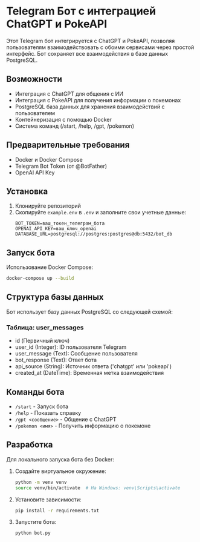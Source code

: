 
# Telegram Бот с интеграцией ChatGPT и PokeAPI

Этот Telegram бот интегрируется с ChatGPT и PokeAPI, позволяя пользователям взаимодействовать с обоими сервисами через простой интерфейс. Бот сохраняет все взаимодействия в базе данных PostgreSQL.

## Возможности

- Интеграция с ChatGPT для общения с ИИ
- Интеграция с PokeAPI для получения информации о покемонах
- PostgreSQL база данных для хранения взаимодействий с пользователем
- Контейнеризация с помощью Docker
- Система команд (/start, /help, /gpt, /pokemon)

## Предварительные требования

- Docker и Docker Compose
- Telegram Bot Token (от @BotFather)
- OpenAI API Key

## Установка

1. Клонируйте репозиторий
2. Скопируйте `example.env` в `.env` и заполните свои учетные данные:
   ```
   BOT_TOKEN=ваш_токен_телеграм_бота
   OPENAI_API_KEY=ваш_ключ_openai
   DATABASE_URL=postgresql://postgres:postgres@db:5432/bot_db
   ```

## Запуск бота

Использование Docker Compose:
```bash
docker-compose up --build
```

## Структура базы данных

Бот использует базу данных PostgreSQL со следующей схемой:

### Таблица: user_messages
- id (Первичный ключ)
- user_id (Integer): ID пользователя Telegram
- user_message (Text): Сообщение пользователя
- bot_response (Text): Ответ бота
- api_source (String): Источник ответа ('chatgpt' или 'pokeapi')
- created_at (DateTime): Временная метка взаимодействия

## Команды бота

- `/start` - Запуск бота
- `/help` - Показать справку
- `/gpt <сообщение>` - Общение с ChatGPT
- `/pokemon <имя>` - Получить информацию о покемоне

## Разработка

Для локального запуска бота без Docker:

1. Создайте виртуальное окружение:
   ```bash
   python -m venv venv
   source venv/bin/activate  # На Windows: venv\Scripts\activate
   ```

2. Установите зависимости:
   ```bash
   pip install -r requirements.txt
   ```

3. Запустите бота:
   ```bash
   python bot.py
   ```
